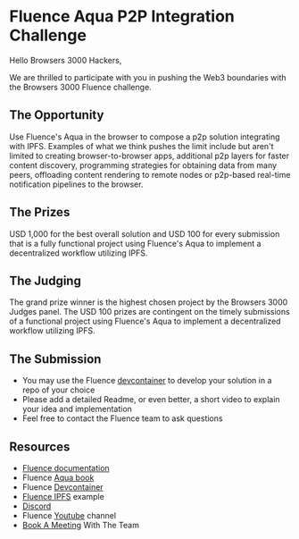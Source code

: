 # Fluence Aqua P2P Integration Challenge

Hello Browsers 3000 Hackers,

We are thrilled to participate with you in pushing the Web3 boundaries with the Browsers 3000 Fluence challenge.

## The Opportunity

Use Fluence's Aqua in the browser to compose a p2p solution integrating with IPFS. Examples of what we think pushes the limit include but aren't limited to creating browser-to-browser apps, additional p2p layers for faster content discovery, programming strategies for obtaining data from many peers, offloading content rendering to remote nodes or p2p-based real-time notification pipelines to the browser.

## The Prizes

USD 1,000 for the best overall solution and USD 100 for every submission that is a fully functional project using Fluence's Aqua to implement a decentralized workflow utilizing IPFS.

## The Judging
The grand prize winner is the highest chosen project by the Browsers 3000 Judges panel. The USD 100 prizes are contingent on the timely submissions of a functional project using Fluence's Aqua to implement a decentralized workflow utilizing IPFS.

## The Submission

* You may use the Fluence [devcontainer](https://github.com/fluencelabs/devcontainer/tree/with-tutorial) to develop your solution in a repo of your choice
* Please add a detailed Readme, or even better, a short video to explain your idea and implementation
* Feel free to contact the Fluence team to ask questions

## Resources

* [Fluence documentation](https://doc.fluence.dev/docs/)
* Fluence [Aqua book](https://doc.fluence.dev/aqua-book/)
* Fluence [Devcontainer](https://github.com/fluencelabs/devcontainer/tree/with-tutorial)
* [Fluence IPFS](https://github.com/fluencelabs/ipfs-adapter/blob/master/aqua/typescript/index.ts) example
* [Discord](https://discord.gg/mhfSK7tUjE)
* Fluence [Youtube](https://www.youtube.com/channel/UC3b5eFyKRFlEMwSJ1BTjpbw) channel
* [Book A Meeting](https://calendly.com/fluencehack/) With The Team
